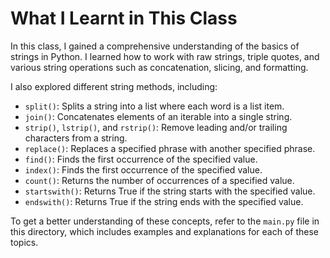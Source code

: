 # What I Learnt in This Class

In this class, I gained a comprehensive understanding of the basics of strings in Python. I learned how to work with raw strings, triple quotes, and various string operations such as concatenation, slicing, and formatting.

I also explored different string methods, including:

* `split()`: Splits a string into a list where each word is a list item.
* `join()`: Concatenates elements of an iterable into a single string.
* `strip()`, `lstrip()`, and `rstrip()`: Remove leading and/or trailing characters from a string.
* `replace()`: Replaces a specified phrase with another specified phrase.
* `find()`: Finds the first occurrence of the specified value.
* `index()`: Finds the first occurrence of the specified value.
* `count()`: Returns the number of occurrences of a specified value.
* `startswith()`: Returns True if the string starts with the specified value.
* `endswith()`: Returns True if the string ends with the specified value.

To get a better understanding of these concepts, refer to the `main.py` file in this directory, which includes examples and explanations for each of these topics.
